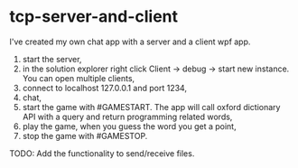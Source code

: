 # tcp-server-and-client
I've created my own chat app with a server and a client wpf app.
1. start the server, 
2. in the solution explorer right click Client -> debug -> start new instance. You can open multiple clients,
3. connect to localhost 127.0.0.1 and port 1234,
4. chat,
5. start the game with #GAMESTART. The app will call oxford dictionary API with a query and return programming related words,
6. play the game, when you guess the word you get a point,
7. stop the game with #GAMESTOP.

TODO: Add the functionality to send/receive files.
